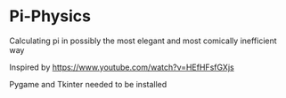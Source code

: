 # Pi-Physics
Calculating pi in possibly the most elegant and most comically inefficient way

Inspired by https://www.youtube.com/watch?v=HEfHFsfGXjs

Pygame and Tkinter needed to be installed
